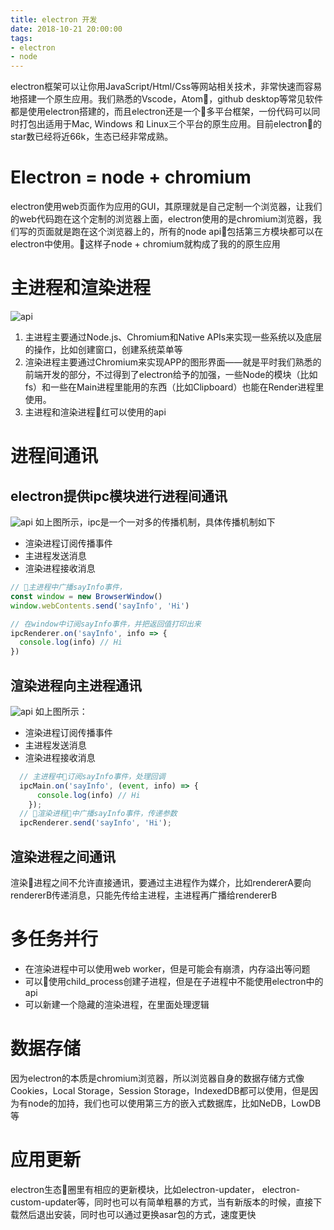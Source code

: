 ```yaml
---
title: electron 开发
date: 2018-10-21 20:00:00
tags: 
- electron
- node
---
```


electron框架可以让你用JavaScript/Html/Css等网站相关技术，非常快速而容易地搭建一个原生应用。我们熟悉的Vscode，Atom，github desktop等常见软件都是使用electron搭建的，而且electron还是一个多平台框架，一份代码可以同时打包出适用于Mac, Windows 和 Linux三个平台的原生应用。目前electron的star数已经将近66k，生态已经非常成熟。
<!-- more -->

# Electron = node + chromium
electron使用web页面作为应用的GUI，其原理就是自己定制一个浏览器，让我们的web代码跑在这个定制的浏览器上面，electron使用的是chromium浏览器，我们写的页面就是跑在这个浏览器上的，所有的node api包括第三方模块都可以在electron中使用。这样子node + chromium就构成了我的的原生应用

# 主进程和渲染进程
![api](http://qiniu.orlearn.cn/electron/electron_api.png)
1. 主进程主要通过Node.js、Chromium和Native APIs来实现一些系统以及底层的操作，比如创建窗口，创建系统菜单等
2. 渲染进程主要通过Chromium来实现APP的图形界面——就是平时我们熟悉的前端开发的部分，不过得到了electron给予的加强，一些Node的模块（比如fs）和一些在Main进程里能用的东西（比如Clipboard）也能在Render进程里使用。
3. 主进程和渲染进程红可以使用的api

# 进程间通讯
## electron提供ipc模块进行进程间通讯
![api](http://qiniu.orlearn.cn/electron/electron_ipc2.png)
如上图所示，ipc是一个一对多的传播机制，具体传播机制如下
- 渲染进程订阅传播事件
- 主进程发送消息
- 渲染进程接收消息

```js
// 主进程中广播sayInfo事件，
const window = new BrowserWindow()
window.webContents.send('sayInfo', 'Hi')

// 在window中订阅sayInfo事件，并把返回值打印出来
ipcRenderer.on('sayInfo', info => {
  console.log(info) // Hi
})
```

## 渲染进程向主进程通讯
![api](http://qiniu.orlearn.cn/electron/electron_ipc1.png)
如上图所示：
- 渲染进程订阅传播事件
- 主进程发送消息
- 渲染进程接收消息

```js
  // 主进程中订阅sayInfo事件，处理回调
  ipcMain.on('sayInfo', (event, info) => {
      console.log(info) // Hi
    });
  // 渲染进程中广播sayInfo事件，传递参数
  ipcRenderer.send('sayInfo', 'Hi');
```

## 渲染进程之间通讯
  渲染进程之间不允许直接通讯，要通过主进程作为媒介，比如rendererA要向rendererB传递消息，只能先传给主进程，主进程再广播给rendererB

# 多任务并行
- 在渲染进程中可以使用web worker，但是可能会有崩溃，内存溢出等问题
- 可以使用child_process创建子进程，但是在子进程中不能使用electron中的api
- 可以新建一个隐藏的渲染进程，在里面处理逻辑

# 数据存储
因为electron的本质是chromium浏览器，所以浏览器自身的数据存储方式像Cookies，Local Storage，Session Storage，IndexedDB都可以使用，但是因为有node的加持，我们也可以使用第三方的嵌入式数据库，比如NeDB，LowDB等

# 应用更新
electron生态圈里有相应的更新模块，比如electron-updater， electron-custom-updater等，同时也可以有简单粗暴的方式，当有新版本的时候，直接下载然后退出安装，同时也可以通过更换asar包的方式，速度更快





